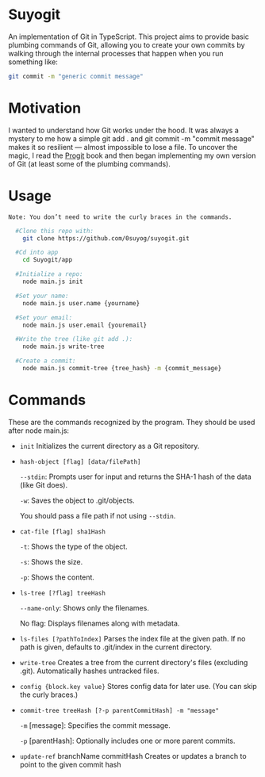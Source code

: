 # Suyogit

An implementation of Git in TypeScript. This project aims to provide basic plumbing commands of Git, allowing you to create your own commits by walking through the internal processes that happen when you run something like:
``` bash
git commit -m "generic commit message"
```

# Motivation

I wanted to understand how Git works under the hood. It was always a mystery to me how a simple git add . and git commit -m "commit message" makes it so resilient — almost impossible to lose a file. To uncover the magic, I read the  [Progit](https://git-scm.com/book/en/v2/Git-Internals-Plumbing-and-Porcelain) book and then began implementing my own version of Git (at least some of the plumbing commands).
# Usage

    Note: You don’t need to write the curly braces in the commands.
``` bash
  #Clone this repo with:
    git clone https://github.com/0suyog/suyogit.git

  #Cd into app
    cd Suyogit/app

  #Initialize a repo:
    node main.js init

  #Set your name:
    node main.js user.name {yourname}

  #Set your email:
    node main.js user.email {youremail}

  #Write the tree (like git add .):
    node main.js write-tree

  #Create a commit:
    node main.js commit-tree {tree_hash} -m {commit_message}

```
# Commands

These are the commands recognized by the program. They should be used after node main.js:

- `init`
	Initializes the current directory as a Git repository.

- `hash-object [flag] [data/filePath]`

	`--stdin`: Prompts user for input and returns the SHA-1 hash of the data (like Git does).

	 `-w`: Saves the object to .git/objects.

	You should pass a file path if not using `--stdin`.

- `cat-file [flag] sha1Hash`

	 `-t`: Shows the type of the object.

	 `-s`: Shows the size.

	 `-p`: Shows the content.

- `ls-tree [?flag] treeHash`

	`--name-only`: Shows only the filenames.

	No flag: Displays filenames along with metadata.

- `ls-files [?pathToIndex]`
	Parses the index file at the given path. If no path is given, defaults to .git/index in the current directory.

- `write-tree`
	Creates a tree from the current directory's files (excluding .git). Automatically hashes untracked files.

- `config {block.key value}`
	Stores config data for later use. (You can skip the curly braces.)

- `commit-tree treeHash [?-p parentCommitHash] -m "message"`

	`-m` [message]: Specifies the commit message.

	`-p` [parentHash]: Optionally includes one or more parent commits.

- `update-ref` branchName commitHash
	Creates or updates a branch to point to the given commit hash
